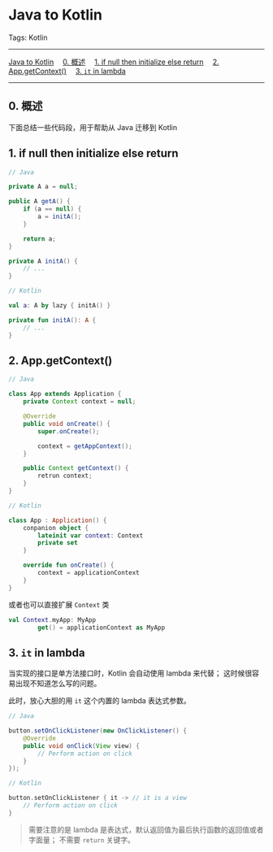 # Java to Kotlin

Tags: Kotlin

---

<!-- MDTOC maxdepth:6 firsth1:1 numbering:0 flatten:0 bullets:0 updateOnSave:1 -->

[Java to Kotlin](#java-to-kotlin)
&emsp;[0. 概述](#0-概述)
&emsp;[1. if null then initialize else return](#1-if-null-then-initialize-else-return)
&emsp;[2. App.getContext()](#2-appgetcontext)
&emsp;[3. `it` in lambda](#3-it-in-lambda)

<!-- /MDTOC -->

---

## 0. 概述

下面总结一些代码段，用于帮助从 Java 迁移到 Kotlin

## 1. if null then initialize else return

```java
// Java

private A a = null;

public A getA() {
    if (a == null) {
        a = initA();
    }

    return a;
}

private A initA() {
    // ...
}
```

```kotlin
// Kotlin

val a: A by lazy { initA() }

private fun initA(): A {
    // ...
}
```

## 2. App.getContext()

```java
// Java

class App extends Application {
    private Context context = null;

    @Override
    public void onCreate() {
        super.onCreate();

        context = getAppContext();
    }

    public Context getContext() {
        retrun context;
    }
}
```

```kotlin
// Kotlin

class App : Application() {
    conpanion object {
        lateinit var context: Context
        private set
    }

    override fun onCreate() {
        context = applicationContext
    }
}
```

或者也可以直接扩展 `Context` 类

```kotlin
val Context.myApp: MyApp
        get() = applicationContext as MyApp
```

## 3. `it` in lambda

当实现的接口是单方法接口时，Kotlin 会自动使用 lambda 来代替；
这时候很容易出现不知道怎么写的问题。

此时，放心大胆的用 `it` 这个内置的 lambda 表达式参数。

```java
// Java

button.setOnClickListener(new OnClickListener() {
    @Override
    public void onClick(View view) {
        // Perform action on click
    }
});
```

```kotlin
// Kotlin

button.setOnClickListener { it -> // it is a view
    // Perform action on click
}
```

> 需要注意的是 lambda 是表达式，默认返回值为最后执行函数的返回值或者字面量；
不需要 `return` 关键字。

